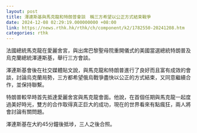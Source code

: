 ```yaml
---
layout: post
title: 澤連斯基與馬克龍和特朗普會談　稱三方希望以公正方式結束戰爭
date: 2024-12-08 02:29:19.000000000 +08:00
link: https://news.rthk.hk/rthk/ch/component/k2/1782550-20241208.htm
categories: rthk
---
```


法國總統馬克龍在愛麗舍宮，與出席巴黎聖母院重開儀式的美國當選總統特朗普及烏克蘭總統澤連斯基，舉行三方會談。

澤連斯基會後在社交媒體貼文說，與馬克龍和特朗普進行了良好而且富有成效的會談，討論烏克蘭局勢，三方都希望俄烏戰爭盡快以公正的方式結束，又同意繼續合作，並保持聯繫。

特朗普較早時首先抵達愛麗舍宮與馬克龍會面。他說，在首個任期與馬克龍一起度過美好時光，雙方的合作取得真正巨大的成功，現在的世界看來有點瘋狂，兩人將會討論有關問題。

澤連斯基在大約45分鐘後抵埗，三人之後合照。
